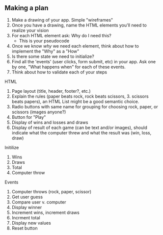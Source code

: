 ## Making a plan
1) Make a drawing of your app. Simple "wireframes"
2) Once you have a drawing, name the HTML elements you'll need to realize your vision
3) For each HTML element ask: Why do I need this?
    - This is your pseudocode
4) Once we know _why_ we need each element, think about how to implement the "Why" as a "How"
5) Is there some state we need to initialize?
6) Find all the 'events' (user clicks, form submit, etc) in your app. Ask one by one, "What happens when" for each of these events.
7) Think about how to validate each of your steps

HTML
1. Page layout (title, header, footer?, etc.)
2. Explain the rules (paper beats rock, rock beats scissors, 3. scissors beats papers), an HTML List might be a good semantic choice.
3. Radio buttons with same name for grouping for choosing rock, paper, or scissors (images anyone?)
4. Button for "Play"
5. Display of wins and losses and draws
6. Display of result of each game (can be text and/or images), should indicate what the computer threw and what the result was (win, loss, draw)

Initilize
1. Wins
2. Draws
3. Total
4. Computer throw

Events
1. Computer throws (rock, paper, scissor)
2. Get user guess
3. Compare user v. computer
4. Display winner
5. Increment wins, increment draws
6. Incrment total 
7. Display new values
8. Reset button
